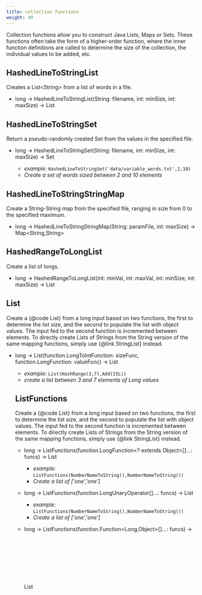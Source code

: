 ```yaml
---
title: collection functions
weight: 40
---
```


Collection functions allow you to construct Java Lists, Maps or Sets.
These functions often take the form of a higher-order function, where
the inner function definitions are called to determine the size of
the collection, the individual values to be added, etc.

## HashedLineToStringList

Creates a List\<String\> from a list of words in a file.

- long -> HashedLineToStringList(String: filename, int: minSize, int: maxSize) -> List

## HashedLineToStringSet

Return a pseudo-randomly created Set from the values in the specified file.

- long -> HashedLineToStringSet(String: filename, int: minSize, int: maxSize) -> Set<String>
  - *example:* `HashedLineToStringSet('data/variable_words.txt',2,10)`
  - *Create a set of words sized between 2 and 10 elements*

## HashedLineToStringStringMap

Create a String-String map from the specified file, ranging in size from 0 to the specified maximum.

- long -> HashedLineToStringStringMap(String: paramFile, int: maxSize) -> Map<String,String>

## HashedRangeToLongList

Create a list of longs.

- long -> HashedRangeToLongList(int: minVal, int: maxVal, int: minSize, int: maxSize) -> List<Long>

## List

Create a {@code List} from a long input based on two functions, the first to determine the list size, and the second to populate the list with object values. The input fed to the second function is incremented between elements. To directly create Lists of Strings from the String version of the same mapping functions, simply use {@link StringList} instead.

- long -> List(function.LongToIntFunction: sizeFunc, function.LongFunction<Object>: valueFunc) -> List<Object>
  - *example:* `List(HashRange(3,7),Add(15L))`
  - *create a list between 3 and 7 elements of Long values*

## ListFunctions

Create a {@code List} from a long input based on two functions, the first to determine the list size, and the second to populate the list with object values. The input fed to the second function is incremented between elements. To directly create Lists of Strings from the String version of the same mapping functions, simply use {@link StringList} instead.

- long -> ListFunctions(function.LongFunction<? extends Object>[]...: funcs) -> List<Object>
  - *example:* `ListFunctions(NumberNameToString(),NumberNameToString())`
  - *Create a list of ['one','one']*

- long -> ListFunctions(function.LongUnaryOperator[]...: funcs) -> List<Object>
  - *example:* `ListFunctions(NumberNameToString(),NumberNameToString())`
  - *Create a list of ['one','one']*

- long -> ListFunctions(function.Function<Long,Object>[]...: funcs) -> List<Object>
  - *example:* `ListFunctions(NumberNameToString(),NumberNameToString())`
  - *Create a list of ['one','one']*

## ListHashed

Create a {@code List} from a long input based on two functions, the first to determine the list size, and the second to populate the list with object values. The input fed to the second function is incremented between elements. To directly create Lists of Strings from the String version of the same mapping functions, simply use {@link StringList} instead.

- long -> ListHashed(function.LongFunction<? extends Object>[]...: funcs) -> List<Object>
  - *example:* `ListFunctions(NumberNameToString(),NumberNameToString())`
  - *Create a list of ['one','one']*

- long -> ListHashed(function.LongUnaryOperator[]...: funcs) -> List<Object>
  - *example:* `ListFunctions(NumberNameToString(),NumberNameToString())`
  - *Create a list of ['one','one']*

- long -> ListHashed(function.Function<Long,Object>[]...: funcs) -> List<Object>
  - *example:* `ListFunctions(NumberNameToString(),NumberNameToString())`
  - *Create a list of ['one','one']*

## ListSized

Create a {@code List} from a long input based on two functions, the first to determine the list size, and the second to populate the list with object values. The input fed to the second function is incremented between elements. To directly create Lists of Strings from the String version of the same mapping functions, simply use {@link StringList} instead.

- long -> ListSized(function.LongToIntFunction: sizeFunc, function.LongFunction<? extends Object>[]...: funcs) -> List<Object>
  - *example:* `ListFunctions(NumberNameToString(),NumberNameToString())`
  - *Create a list of ['one','one']*

- long -> ListSized(function.LongToIntFunction: sizeFunc, function.LongUnaryOperator[]...: funcs) -> List<Object>
  - *example:* `ListFunctions(NumberNameToString(),NumberNameToString())`
  - *Create a list of ['one','one']*

- long -> ListSized(function.LongToIntFunction: sizeFunc, function.Function<Long,Object>[]...: funcs) -> List<Object>
  - *example:* `ListFunctions(NumberNameToString(),NumberNameToString())`
  - *Create a list of ['one','one']*

## ListSizedHashed

Create a {@code List} from a long input based on two functions, the first to determine the list size, and the second to populate the list with object values. The input fed to the second function is incremented between elements. To directly create Lists of Strings from the String version of the same mapping functions, simply use {@link StringList} instead.

- long -> ListSizedHashed(function.LongToIntFunction: sizeFunc, function.LongFunction<? extends Object>[]...: funcs) -> List<Object>
  - *example:* `ListFunctions(NumberNameToString(),NumberNameToString())`
  - *Create a list of ['one','one']*

- long -> ListSizedHashed(function.LongToIntFunction: sizeFunc, function.LongUnaryOperator[]...: funcs) -> List<Object>
  - *example:* `ListFunctions(NumberNameToString(),NumberNameToString())`
  - *Create a list of ['one','one']*

- long -> ListSizedHashed(function.LongToIntFunction: sizeFunc, function.Function<Long,Object>[]...: funcs) -> List<Object>
  - *example:* `ListFunctions(NumberNameToString(),NumberNameToString())`
  - *Create a list of ['one','one']*

## ListSizedStepped

Create a {@code List} from a long input based on two functions, the first to determine the list size, and the second to populate the list with object values. The input fed to the second function is incremented between elements. To directly create Lists of Strings from the String version of the same mapping functions, simply use {@link StringList} instead.

- long -> ListSizedStepped(function.LongToIntFunction: sizeFunc, function.LongFunction<? extends Object>[]...: funcs) -> List<Object>
  - *example:* `ListFunctions(NumberNameToString(),NumberNameToString())`
  - *Create a list of ['one','one']*

- long -> ListSizedStepped(function.LongToIntFunction: sizeFunc, function.LongUnaryOperator[]...: funcs) -> List<Object>
  - *example:* `ListFunctions(NumberNameToString(),NumberNameToString())`
  - *Create a list of ['one','one']*

- long -> ListSizedStepped(function.LongToIntFunction: sizeFunc, function.Function<Long,Object>[]...: funcs) -> List<Object>
  - *example:* `ListFunctions(NumberNameToString(),NumberNameToString())`
  - *Create a list of ['one','one']*

## ListStepped

Create a {@code List} from a long input based on two functions, the first to determine the list size, and the second to populate the list with object values. The input fed to the second function is incremented between elements. To directly create Lists of Strings from the String version of the same mapping functions, simply use {@link StringList} instead.

- long -> ListStepped(function.LongFunction<? extends Object>[]...: funcs) -> List<Object>
  - *example:* `ListFunctions(NumberNameToString(),NumberNameToString())`
  - *Create a list of ['one','one']*

- long -> ListStepped(function.LongUnaryOperator[]...: funcs) -> List<Object>
  - *example:* `ListFunctions(NumberNameToString(),NumberNameToString())`
  - *Create a list of ['one','one']*

- long -> ListStepped(function.Function<Long,Object>[]...: funcs) -> List<Object>
  - *example:* `ListFunctions(NumberNameToString(),NumberNameToString())`
  - *Create a list of ['one','one']*

## Map

Create a {@code Map} from a long input based on three functions, the first to determine the map size, and the second to populate the map with key objects, and the third to populate the map with value objects. The long input fed to the second and third functions is incremented between entries. To directly create Maps with key and value Strings using the same mapping functions, simply use {@link StringMap} instead.

- long -> Map(function.LongToIntFunction: sizeFunc, function.LongFunction<Object>: keyFunc, function.LongFunction<Object>: valueFunc) -> Map<Object,Object>
  - *example:* `Map(HashRange(3,7),NumberNameToString(),HashRange(1300,1700))`
  - *create a map of size 3-7 entries, with a key of type string and a value of type int (Integer by autoboxing)*

- long -> Map(function.LongFunction<Object>[]...: objfuncs) -> Map<Object,Object>
  - *example:* `Map(NumberNameToString(),HashRange(1300,1700),NumberNameToString(),HashRange(3,7))`
  - *create a map of size 2, with a specific function for each key and each value*

## Set

Create a {@code Set} from a long input based on two functions, the first to determine the set size, and the second to populate the set with object values. The input fed to the second function is incremented between elements.


To create Sets of Strings from the String version of the same mapping functions, simply use {@link StringSet}
instead.

- long -> Set(function.LongToIntFunction: sizeFunc, function.LongFunction<Object>: valueFunc) -> Set<Object>
  - *example:* `Set(HashRange(3,7),Add(15L))`
  - *create a set between 3 and 7 elements of Long values*

- long -> Set(function.LongToIntFunction: sizeFunc, function.LongUnaryOperator: valueFunc) -> Set<Object>

- long -> Set(function.LongToIntFunction: sizeFunc, function.LongToIntFunction: valueFunc) -> Set<Object>

- long -> Set(function.LongFunction<Object>: sizeFunc, function.LongFunction<Object>: valueFunc) -> Set<Object>

- long -> Set(function.LongFunction<Object>: sizeFunc, function.LongUnaryOperator: valueFunc) -> Set<Object>

- long -> Set(function.LongFunction<Object>: sizeFunc, function.LongToIntFunction: valueFunc) -> Set<Object>

- long -> Set(function.LongUnaryOperator: sizeFunc, function.LongFunction<Object>: valueFunc) -> Set<Object>

- long -> Set(function.LongUnaryOperator: sizeFunc, function.LongUnaryOperator: valueFunc) -> Set<Object>

- long -> Set(function.LongUnaryOperator: sizeFunc, function.LongToIntFunction: valueFunc) -> Set<Object>

## StringList

Create a {@code List} from a long value, based on two functions, the first to determine the list size, and the second to populate the list with String values. The input fed to the second function is incremented between elements. Regardless of the object type provided by the second function, {@link Object#toString()} is used to get the value to add to the list. To create Lists of any type of object simply use {@link List} with an specific value mapping function.

- long -> StringList(function.LongToIntFunction: sizeFunc, function.LongFunction<Object>: valueFunc) -> List<String>
  - *example:* `StringList(HashRange(3,7),Add(15L))`
  - *create a list between 3 and 7 elements of String representations of Long values*

## StringMap

Create a {@code Map} from a long input based on three functions, the first to determine the map size, and the second to populate the map with key objects, and the third to populate the map with value objects. The long input fed to the second and third functions is incremented between entries. Regardless of the object type provided by the second and third functions, {@link Object#toString()} is used to determine the key and value to add to the map. To create Maps of any key and value types, simply use {@link Map} with an specific key and value mapping functions.

- long -> StringMap(function.LongToIntFunction: sizeFunc, function.LongFunction<Object>: keyFunc, function.LongFunction<Object>: valueFunc) -> Map<String,String>
  - *example:* `StringMap(HashRange(3,7),NumberNameToString(),HashRange(1300,1700))`
  - *create a map of size 3-7 entries, with a key of type string and a value of type int (Integer by autoboxing)*

- long -> StringMap(function.LongFunction<Object>[]...: objfuncs) -> Map<String,String>
  - *example:* `StringMap(NumberNameToString(),HashRange(1300,1700),NumberNameToString(),HashRange(3,7))`
  - *create a map of size 2, with a specific function for each key and each value*

## StringMapClob

Create a {@code Map} from a long input based on three functions, the first to determine the map size, and the second to populate the map with key objects, and the third to populate the map with value objects. The long input fed to the second and third functions is incremented between entries. Regardless of the object type provided by the second and third functions, {@link Object#toString()} is used to determine the key and value to add to the map. To create Maps of any key and value types, simply use {@link Map} with an specific key and value mapping functions.

- long -> StringMapClob(function.LongToIntFunction: sizeFunc, function.LongFunction<Object>: keyFunc, function.LongFunction<Object>: valueFunc) -> String
  - *example:* `StringMap(HashRange(3,7),NumberNameToString(),HashRange(1300,1700))`
  - *create a map of size 3-7 entries, with a key of type string and a value of type int (Integer by autoboxing)*

- long -> StringMapClob(function.LongFunction<Object>[]...: objfuncs) -> String
  - *example:* `StringMapClob(NumberNameToString(),HashRange(1300,1700),NumberNameToString(),HashRange(3,7))`
  - *create a map of size 2, with a specific function for each key and each value*

## StringSet

Create a {@code Set} from a long based on two functions, the first to determine the set size, and the second to populate the set with String values. The input fed to the second function is incremented between elements. Regardless of the object type provided by the second function, {@link Object#toString()} is used to get the value to add to the list. To create Sets of any type of object simply use {@link Set} with a specific value mapping function.

- long -> StringSet(function.LongToIntFunction: sizeFunc, function.LongFunction<Object>: valueFunc) -> Set<String>
  - *example:* `StringSet(HashRange(3,7),Add(15L))`
  - *create a set between 3 and 7 elements of String representations of Long values*

- long -> StringSet(function.LongToIntFunction: sizeFunc, function.LongUnaryOperator: valueFunc) -> Set<String>

- long -> StringSet(function.LongToIntFunction: sizeFunc, function.LongToIntFunction: valueFunc) -> Set<String>

